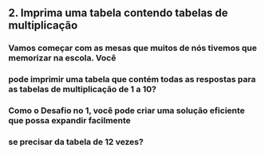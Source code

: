 ## 2. Imprima uma tabela contendo tabelas de multiplicação

### Vamos começar com as mesas que muitos de nós tivemos que memorizar na escola. Você
### pode imprimir uma tabela que contém todas as respostas para as tabelas de multiplicação de 1 a 10?
### Como o Desafio no 1, você pode criar uma solução eficiente que possa expandir facilmente
### se precisar da tabela de 12 vezes?